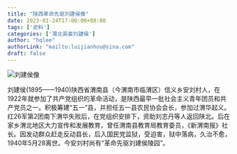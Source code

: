 ```yaml
---
title: "陕西革命先驱刘建侯像"
date: 2023-01-24T17:00:00+08:00
tags: ['史料']
categories: ['渭北英豪刘建侯']
author: "hqlee"
authorLink: "mailto:luijianhou@sina.com"
draft: false
---
```


![刘建侯像](/images/ljh/刘建侯像.jpg)

刘建侯(1895——1940)陕西省渭南县（今渭南市临渭区）信义乡安刘村人，在1922年就参加了共产党组织的革命活动，是陕西最早一批社会主义青年团员和共产党员之一。积极筹建“五一”县，并担任五一县农民协会会长，参加过渭华起义。红26军第2团南下渭华失败后，在党组织安排下，资助刘志丹等人返回陕北。后在家乡渭北地区大力宣传和发展教育，曾任渭南县教育局教育委员，《新渭南报》社长。因发动群众赶走反动县长，后入国民党监狱，受迫害，狱中落病，久治不愈，1940年5月28离世。今安刘村尚有“革命先驱刘建侯陵园”。